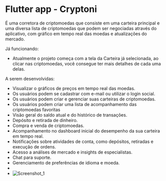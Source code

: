 # Flutter app - Cryptoni 

É uma corretora de criptomoedas que consiste em uma carteira principal e uma diversa lista de criptomoedas que podem ser negociadas através do aplicativo, com gráfico em tempo real das moedas e atualizações do mercado.

Já funcionando:

- Atualmente o projeto começa com a tela da Carteira já selecionada, ao clicar nas criptomoedas, você consegue ter mais detalhes de cada uma delas.


A serem desenvolvidas:
- Visualizar o gráficos de preços em tempo real das moedas.
- Os usuários podem se cadastrar com e-mail ou utilizar o login social.
- Os usuários podem criar e gerenciar suas carteiras de criptomoedas.
- Os usuários podem criar uma lista de acompanhamento das
criptomoedas favoritas
- Visão geral do saldo atual e do histórico de transações.
- Depósito e retirada de dinheiro.
- Compra e venda de criptomoedas.
- Acompanhamento no dashboard inicial do desempenho da sua carteira
em tempo real.
- Notificações sobre atividades de conta, como depósitos, retiradas e
execução de ordens.
- Acesso a análises de mercado e insights de especialistas.
- Chat para suporte.
- Gerenciamento de preferências de idioma e moeda.
-
- ![Screenshot_1](https://github.com/vinitoni/Cryptoni/assets/88357365/c54726a7-6330-49ee-8ba3-48528ad6415d)


  
